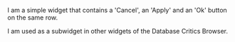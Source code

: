 I am a simple widget that contains a 'Cancel', an 'Apply' and an 'Ok' button on the same row.

I am used as a subwidget in other widgets of the Database Critics Browser.